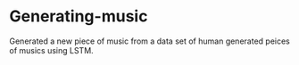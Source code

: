 # Generating-music
Generated a new piece of music from a data set of human generated peices of musics using LSTM.
